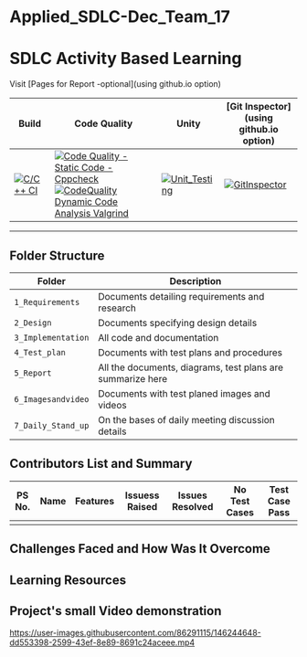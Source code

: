 # Applied_SDLC-Dec_Team_17

# SDLC Activity Based Learning

Visit [Pages for Report -optional](using github.io option)

Build | Code Quality | Unity | [Git Inspector](using github.io option)
------|----------|-------|--------------
[![C/C++ CI](https://github.com/Manishsakpal/testall/actions/workflows/c-cpp.yml/badge.svg)](https://github.com/Manishsakpal/testall/actions/workflows/c-cpp.yml) |[![Code Quality - Static Code - Cppcheck](https://github.com/Manishsakpal/testall/actions/workflows/cppcheck.yml/badge.svg)](https://github.com/Manishsakpal/testall/actions/workflows/cppcheck.yml) [![CodeQuality Dynamic Code Analysis Valgrind](https://github.com/Manishsakpal/testall/actions/workflows/CodeQuality_Dynamic.yml/badge.svg)](https://github.com/Manishsakpal/testall/actions/workflows/CodeQuality_Dynamic.yml) | [![Unit_Testing](https://github.com/Manishsakpal/testall/actions/workflows/unity.yml/badge.svg)](https://github.com/Manishsakpal/testall/actions/workflows/unity.yml)|[![GitInspector](https://github.com/Manishsakpal/testall/actions/workflows/Gitinspector.yml/badge.svg)](https://github.com/Manishsakpal/testall/actions/workflows/Gitinspector.yml)

----
## Folder Structure
Folder             | Description
-------------------| -----------------------------------------
`1_Requirements`   | Documents detailing requirements and research
`2_Design`         | Documents specifying design details
`3_Implementation` | All code and documentation
`4_Test_plan`      | Documents with test plans and procedures
`5_Report`      | All the documents, diagrams, test plans are summarize here
`6_Imagesandvideo`      | Documents with test planed images and videos
`7_Daily_Stand_up`      | On the bases of daily meeting discussion details

## Contributors List and Summary

PS No. |  Name   |    Features    | Issuess Raised |Issues Resolved|No Test Cases|Test Case Pass
-------|---------|----------------|----------------|---------------|-------------|--------------
 |   |  |    |    |   | 

## Challenges Faced and How Was It Overcome



## Learning Resources

## Project's small Video demonstration

https://user-images.githubusercontent.com/86291115/146244648-dd553398-2599-43ef-8e89-8691c24aceee.mp4

